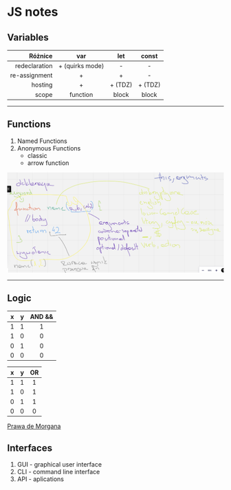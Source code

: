 
# JS notes

## Variables

Różnice |       var       | let | const
---: |:---------------:| :---: | :---:
redeclaration | + (quirks mode) | - | -
re-assignment |        +        | + | -
hosting |        +        | + (TDZ) | + (TDZ)
scope |    function     | block | block

---
## Functions

1. Named Functions
2. Anonymous Functions
   - classic
   - arrow function

![functions.png](functions.png)

---
## Logic

x | y | AND &&
:---: | :---: | :---:
1 | 1 | 1
1 | 0 | 0
0 | 1 | 0
0 | 0 | 0


x | y | OR
:---: | :---: | :---:
1 | 1 | 1
1 | 0 | 1
0 | 1 | 1
0 | 0 | 0

[Prawa de Morgana](https://pl.wikipedia.org/wiki/Prawa_De_Morgana)


## Interfaces

1. GUI - graphical user interface
2. CLI - command line interface
3. API - aplications 
